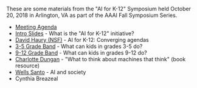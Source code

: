 These are some materials from the "AI for K-12" Symposium held October 20, 2018 in Arlington, VA as part of the AAAI Fall Symposium Series.

* [Meeting Agenda](https://github.com/touretzkyds/ai4k12/blob/master/documents/2018-symposium/Agenda.pdf)
* [Intro Slides](https://github.com/touretzkyds/ai4k12/blob/master/documents/2018-symposium/Intro-Slides.pdf) - What is the "AI for K-12" initiative?
* [David Haury (NSF)](https://github.com/touretzkyds/ai4k12/blob/master/documents/2018-symposium/David_Haury_AI4K12.pdf) - AI for K-12: Converging agendas
* [3-5 Grade Band](https://github.com/touretzkyds/ai4k12/blob/master/documents/2018-symposium/Grades-3-5.pdf) - What can kids in grades 3-5 do?
* [9-12 Grade Band](https://github.com/touretzkyds/ai4k12/blob/master/documents/2018-symposium/Grades-9-12.pdf) - What can kids in grades 9-12 do?
* [Charlotte Dungan](https://github.com/touretzkyds/ai4k12/blob/master/documents/2018-symposium/Charlotte_Dungan_AI4K12.pdf) - "What to think about machines that think" (book resource)
* [Wells Santo](https://github.com/touretzkyds/ai4k12/blob/master/documents/2018-symposium/Wells_Santo_AI4K12.pdf) - AI and society
* Cynthia Breazeal
